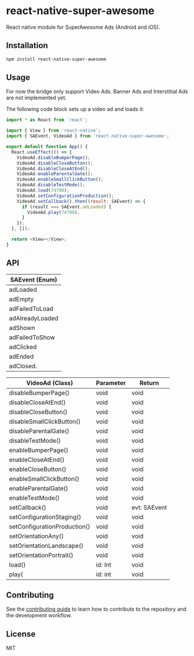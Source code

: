 # react-native-super-awesome

React native module for SuperAwesome Ads (Android and iOS).

## Installation

```sh
npm install react-native-super-awesome
```

## Usage

For now the bridge only support Video Ads. Banner Ads and Interstitial Ads are not implemented yet.

The following code block sets up a video ad and loads it:

```js
import * as React from 'react';

import { View } from 'react-native';
import { SAEvent, VideoAd } from 'react-native-super-awesome';

export default function App() {
  React.useEffect(() => {
    VideoAd.disableBumperPage();
    VideoAd.disableCloseButton();
    VideoAd.disableCloseAtEnd();
    VideoAd.enableParentalGate();
    VideoAd.enableSmallClickButton();
    VideoAd.disableTestMode();
    VideoAd.load(74790);
    VideoAd.setConfigurationProduction();
    VideoAd.setCallback().then((result: SAEvent) => {
      if (result === SAEvent.adLoaded) {
        VideoAd.play(74790);
      }
    });
  }, []);

  return <View></View>;
}
```

## API

| SAEvent (Enum)           | 
| ------------------------ | 
| adLoaded                 |
| adEmpty                  |
| adFailedToLoad           | 
| adAlreadyLoaded          | 
| adShown                  | 
| adFailedToShow           | 
| adClicked                | 
| adEnded                  | 
| adClosed.                | 

| VideoAd (Class)          | Parameter | Return          |
| ------------------------ | --------- | --------------- |
| disableBumperPage()      | void      | void            |
| disableCloseAtEnd()      | void      | void            |
| disableCloseButton()     | void      | void            |
| disableSmallClickButton()| void      | void            |
| disableParentalGate()    | void      | void            |
| disableTestMode()        | void      | void            |
| enableBumperPage()       | void      | void            |
| enableCloseAtEnd()       | void      | void            |
| enableCloseButton()      | void      | void            |
| enableSmallClickButton() | void      | void            |
| enableParentalGate()     | void      | void            |
| enableTestMode()         | void      | void            |
| setCallback()            | void      | evt: SAEvent    |
| setConfigurationStaging()| void      | void            |
| setConfigurationProduction()| void   | void            |
| setOrientationAny() | void      | void            |
| setOrientationLandscape()     | void      | void            |
| setOrientationPortrait()         | void      | void            |
| load()     | id: Int      | void            |
| play(      | id: int      | void            |


## Contributing

See the [contributing guide](CONTRIBUTING.md) to learn how to contribute to the repository and the development workflow.

## License

MIT
